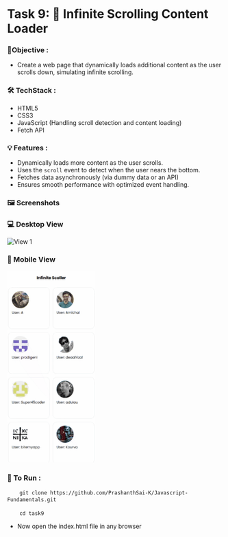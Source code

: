 
# Task 9: 🔄 Infinite Scrolling Content Loader

### 🎯Objective :

- Create a web page that dynamically loads additional content as the user scrolls down, simulating infinite scrolling.


###  🛠️ TechStack :

- HTML5
- CSS3
- JavaScript (Handling scroll detection and content loading)
- Fetch API


### 💡 Features :

-  Dynamically loads more content as the user scrolls. 
- Uses the `scroll` event to detect when the user nears the bottom. 
- Fetches data asynchronously (via dummy data or an API)
- Ensures smooth performance with optimized event handling.

### 🖼️ Screenshots

### 💻 Desktop View

![View 1](./images/gif1.gif)


### 📱 Mobile View

![View 3](./images/gif2.gif)


### 🚀 To Run :

```
    git clone https://github.com/PrashanthSai-K/Javascript-Fundamentals.git

    cd task9
```
- Now open the index.html file in any browser
